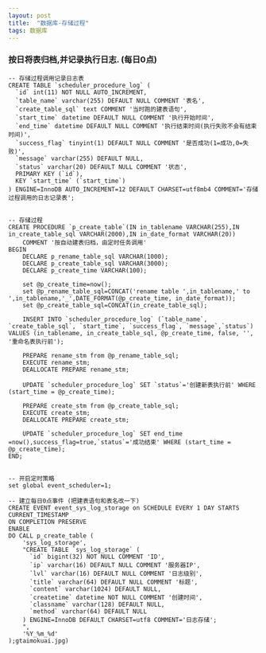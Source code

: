 ```yaml
---
layout: post
title:  "数据库-存储过程"
tags: 数据库
---
```


### 按日将表归档,并记录执行日志. (每日0点)
    
    -- 存储过程调用记录日志表
    CREATE TABLE `scheduler_procedure_log` (
      `id` int(11) NOT NULL AUTO_INCREMENT,
      `table_name` varchar(255) DEFAULT NULL COMMENT '表名',
      `create_table_sql` text COMMENT '当时跑的建表语句',
      `start_time` datetime DEFAULT NULL COMMENT '执行开始时间',
      `end_time` datetime DEFAULT NULL COMMENT '执行结束时间(执行失败不会有结束时间)',
      `success_flag` tinyint(1) DEFAULT NULL COMMENT '是否成功(1=成功,0=失败)',
      `message` varchar(255) DEFAULT NULL,
      `status` varchar(20) DEFAULT NULL COMMENT '状态',
      PRIMARY KEY (`id`),
      KEY `start_time` (`start_time`)
    ) ENGINE=InnoDB AUTO_INCREMENT=12 DEFAULT CHARSET=utf8mb4 COMMENT='存储过程调用的日志记录表';
    
    
    -- 存储过程
    CREATE PROCEDURE `p_create_table`(IN in_tablename VARCHAR(255),IN in_create_table_sql VARCHAR(2000),IN in_date_format VARCHAR(20))
        COMMENT '按自动建表归档，由定时任务调用'
    BEGIN
        DECLARE p_rename_table_sql VARCHAR(1000);
        DECLARE p_create_table_sql VARCHAR(3000);
        DECLARE p_create_time VARCHAR(100);
    
        set @p_create_time=now();
        set @p_rename_table_sql=CONCAT('rename table ',in_tablename,' to ',in_tablename,'_',DATE_FORMAT(@p_create_time, in_date_format));
        set @p_create_table_sql=CONCAT(in_create_table_sql);
    
        INSERT INTO `scheduler_procedure_log` (`table_name`, `create_table_sql`, `start_time`, `success_flag`, `message`,`status`) VALUES (in_tablename, in_create_table_sql, @p_create_time, false, '', '重命名表执行前');
    
        PREPARE rename_stm from @p_rename_table_sql;
        EXECUTE rename_stm;
        DEALLOCATE PREPARE rename_stm;
    
        UPDATE `scheduler_procedure_log` SET `status`='创建新表执行前' WHERE (start_time = @p_create_time);
    
        PREPARE create_stm from @p_create_table_sql;
        EXECUTE create_stm;
        DEALLOCATE PREPARE create_stm;
    
        UPDATE `scheduler_procedure_log` SET end_time =now(),success_flag=true,`status`='成功结束' WHERE (start_time = @p_create_time);
    END;
    
    
    -- 开启定时策略
    set global event_scheduler=1;
    
    -- 建立每日0点事件 (把建表语句和表名改一下)
    CREATE EVENT event_sys_log_storage on SCHEDULE EVERY 1 DAY STARTS CURRENT_TIMESTAMP
    ON COMPLETION PRESERVE
    ENABLE
    DO CALL p_create_table (
        'sys_log_storage',
        "CREATE TABLE `sys_log_storage` (
          `id` bigint(32) NOT NULL COMMENT 'ID',
          `ip` varchar(16) DEFAULT NULL COMMENT '服务器IP',
          `lvl` varchar(16) DEFAULT NULL COMMENT '日志级别',
          `title` varchar(64) DEFAULT NULL COMMENT '标题',
          `content` varchar(1024) DEFAULT NULL,
          `createtime` datetime NOT NULL COMMENT '创建时间',
          `classname` varchar(128) DEFAULT NULL,
          `method` varchar(64) DEFAULT NULL
        ) ENGINE=InnoDB DEFAULT CHARSET=utf8 COMMENT='日志存储';
        ",
        '%Y_%m_%d'
    );gtaimokuai.jpg)